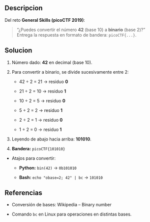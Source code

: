 ## Descripcion

Del reto **General Skills (picoCTF 2019)**:

> “¿Puedes convertir el número **42** (base 10) a **binario** (base 2)?”  
> Entrega la respuesta en formato de bandera: `picoCTF{...}`.

## Solucion

1. Número dado: **42** en decimal (base 10).
    
2. Para convertir a binario, se divide sucesivamente entre 2:
    
    - 42 ÷ 2 = 21 → residuo **0**
        
    - 21 ÷ 2 = 10 → residuo **1**
        
    - 10 ÷ 2 = 5 → residuo **0**
        
    - 5 ÷ 2 = 2 → residuo **1**
        
    - 2 ÷ 2 = 1 → residuo **0**
        
    - 1 ÷ 2 = 0 → residuo **1**
        
3. Leyendo de abajo hacia arriba: **101010**.
    
4. **Bandera:** `picoCTF{101010}`
    
- Atajos para convertir:
    
    - **Python:** `bin(42)` → `0b101010`
        
    - **Bash:** `echo "obase=2; 42" | bc` → `101010`
        

## Referencias

- Conversión de bases: Wikipedia – Binary number
    
- Comando `bc` en Linux para operaciones en distintas bases.